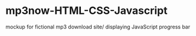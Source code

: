 # mp3now-HTML-CSS-Javascript
mockup for fictional mp3 download site/ displaying JavaScript progress bar
